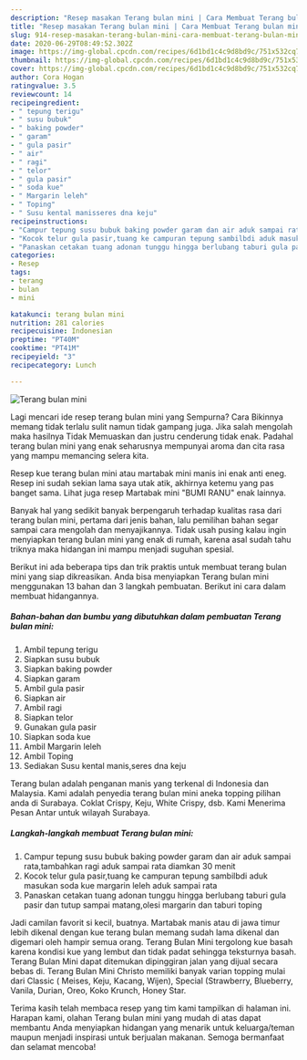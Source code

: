 ```yaml
---
description: "Resep masakan Terang bulan mini | Cara Membuat Terang bulan mini Yang Bikin Ngiler"
title: "Resep masakan Terang bulan mini | Cara Membuat Terang bulan mini Yang Bikin Ngiler"
slug: 914-resep-masakan-terang-bulan-mini-cara-membuat-terang-bulan-mini-yang-bikin-ngiler
date: 2020-06-29T08:49:52.302Z
image: https://img-global.cpcdn.com/recipes/6d1bd1c4c9d8bd9c/751x532cq70/terang-bulan-mini-foto-resep-utama.jpg
thumbnail: https://img-global.cpcdn.com/recipes/6d1bd1c4c9d8bd9c/751x532cq70/terang-bulan-mini-foto-resep-utama.jpg
cover: https://img-global.cpcdn.com/recipes/6d1bd1c4c9d8bd9c/751x532cq70/terang-bulan-mini-foto-resep-utama.jpg
author: Cora Hogan
ratingvalue: 3.5
reviewcount: 14
recipeingredient:
- " tepung terigu"
- " susu bubuk"
- " baking powder"
- " garam"
- " gula pasir"
- " air"
- " ragi"
- " telor"
- " gula pasir"
- " soda kue"
- " Margarin leleh"
- " Toping"
- " Susu kental manisseres dna keju"
recipeinstructions:
- "Campur tepung susu bubuk baking powder garam dan air aduk sampai rata,tambahkan ragi aduk sampai rata diamkan 30 menit"
- "Kocok telur gula pasir,tuang ke campuran tepung sambilbdi aduk masukan soda kue margarin leleh aduk sampai rata"
- "Panaskan cetakan tuang adonan tunggu hingga berlubang taburi gula pasir dan tutup sampai matang,olesi margarin dan taburi toping"
categories:
- Resep
tags:
- terang
- bulan
- mini

katakunci: terang bulan mini 
nutrition: 281 calories
recipecuisine: Indonesian
preptime: "PT40M"
cooktime: "PT41M"
recipeyield: "3"
recipecategory: Lunch

---
```



![Terang bulan mini](https://img-global.cpcdn.com/recipes/6d1bd1c4c9d8bd9c/751x532cq70/terang-bulan-mini-foto-resep-utama.jpg)

Lagi mencari ide resep terang bulan mini yang Sempurna? Cara Bikinnya memang tidak terlalu sulit namun tidak gampang juga. Jika salah mengolah maka hasilnya Tidak Memuaskan dan justru cenderung tidak enak. Padahal terang bulan mini yang enak seharusnya mempunyai aroma dan cita rasa yang mampu memancing selera kita.

Resep kue terang bulan mini atau martabak mini manis ini enak anti eneg. Resep ini sudah sekian lama saya utak atik, akhirnya ketemu yang pas banget sama. Lihat juga resep Martabak mini &#34;BUMI RANU&#34; enak lainnya.

Banyak hal yang sedikit banyak berpengaruh terhadap kualitas rasa dari terang bulan mini, pertama dari jenis bahan, lalu pemilihan bahan segar sampai cara mengolah dan menyajikannya. Tidak usah pusing kalau ingin menyiapkan terang bulan mini yang enak di rumah, karena asal sudah tahu triknya maka hidangan ini mampu menjadi suguhan spesial.


Berikut ini ada beberapa tips dan trik praktis untuk membuat terang bulan mini yang siap dikreasikan. Anda bisa menyiapkan Terang bulan mini menggunakan 13 bahan dan 3 langkah pembuatan. Berikut ini cara dalam membuat hidangannya.

<!--inarticleads1-->

##### Bahan-bahan dan bumbu yang dibutuhkan dalam pembuatan Terang bulan mini:

1. Ambil  tepung terigu
1. Siapkan  susu bubuk
1. Siapkan  baking powder
1. Siapkan  garam
1. Ambil  gula pasir
1. Siapkan  air
1. Ambil  ragi
1. Siapkan  telor
1. Gunakan  gula pasir
1. Siapkan  soda kue
1. Ambil  Margarin leleh
1. Ambil  Toping
1. Sediakan  Susu kental manis,seres dna keju


Terang bulan adalah penganan manis yang terkenal di Indonesia dan Malaysia. Kami adalah penyedia terang bulan mini aneka topping pilihan anda di Surabaya. Coklat Crispy, Keju, White Crispy, dsb. Kami Menerima Pesan Antar untuk wilayah Surabaya. 

<!--inarticleads2-->

##### Langkah-langkah membuat Terang bulan mini:

1. Campur tepung susu bubuk baking powder garam dan air aduk sampai rata,tambahkan ragi aduk sampai rata diamkan 30 menit
1. Kocok telur gula pasir,tuang ke campuran tepung sambilbdi aduk masukan soda kue margarin leleh aduk sampai rata
1. Panaskan cetakan tuang adonan tunggu hingga berlubang taburi gula pasir dan tutup sampai matang,olesi margarin dan taburi toping


Jadi camilan favorit si kecil, buatnya. Martabak manis atau di jawa timur lebih dikenal dengan kue terang bulan memang sudah lama dikenal dan digemari oleh hampir semua orang. Terang Bulan Mini tergolong kue basah karena kondisi kue yang lembut dan tidak padat sehingga teksturnya basah. Terang Bulan Mini dapat ditemukan dipinggiran jalan yang dijual secara bebas di. Terang Bulan Mini Christo memiliki banyak varian topping mulai dari Classic ( Meises, Keju, Kacang, Wijen), Special (Strawberry, Blueberry, Vanila, Durian, Oreo, Koko Krunch, Honey Star. 

Terima kasih telah membaca resep yang tim kami tampilkan di halaman ini. Harapan kami, olahan Terang bulan mini yang mudah di atas dapat membantu Anda menyiapkan hidangan yang menarik untuk keluarga/teman maupun menjadi inspirasi untuk berjualan makanan. Semoga bermanfaat dan selamat mencoba!
